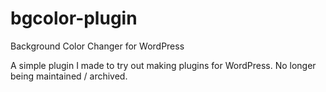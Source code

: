 # bgcolor-plugin
Background Color Changer for WordPress

A simple plugin I made to try out making plugins for WordPress. No longer being maintained / archived.
